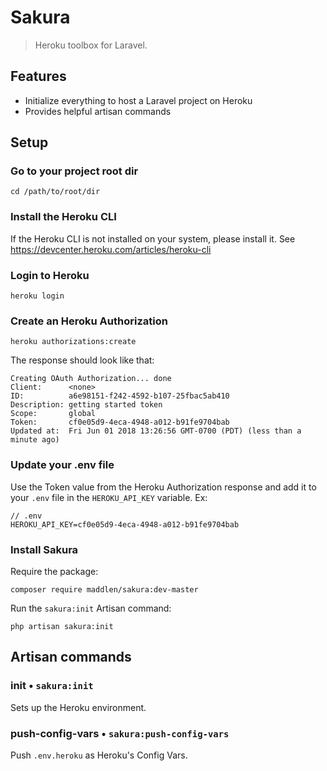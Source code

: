 # Sakura

> Heroku toolbox for Laravel.

## Features

- Initialize everything to host a Laravel project on Heroku
- Provides helpful artisan commands

## Setup

### Go to your project root dir
`cd /path/to/root/dir`

### Install the Heroku CLI
If the Heroku CLI is not installed on your system, please install it.
See https://devcenter.heroku.com/articles/heroku-cli

### Login to Heroku
`heroku login`

### Create an Heroku Authorization
`heroku authorizations:create`

The response should look like that:
```
Creating OAuth Authorization... done
Client:      <none>
ID:          a6e98151-f242-4592-b107-25fbac5ab410
Description: getting started token
Scope:       global
Token:       cf0e05d9-4eca-4948-a012-b91fe9704bab
Updated at:  Fri Jun 01 2018 13:26:56 GMT-0700 (PDT) (less than a minute ago)
```

### Update your .env file
Use the Token value from the Heroku Authorization response and add it to your `.env` file in the `HEROKU_API_KEY` variable.
Ex:
```
// .env
HEROKU_API_KEY=cf0e05d9-4eca-4948-a012-b91fe9704bab
```

### Install Sakura

Require the package:

`composer require maddlen/sakura:dev-master`

Run the `sakura:init` Artisan command:

`php artisan sakura:init`

## Artisan commands

### init • `sakura:init`

Sets up the Heroku environment.

### push-config-vars • `sakura:push-config-vars`

Push `.env.heroku` as Heroku's Config Vars.
